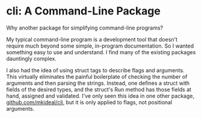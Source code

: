 # cli: A Command-Line Package

Why another package for simplifying command-line programs?

My typical command-line program is a development tool that doesn't require
much beyond some simple, in-program documentation. So I wanted something easy to
use and understand. I find many of the existing packages dauntingly complex.

I also had the idea of using struct tags to describe flags and arguments. This
virtually eliminates the painful boilerplate of checking the number of arguments
and then parsing the strings. Instead, one defines a struct with fields of the
desired types, and the struct's Run method has those fields at hand, assigned
and validated. I've only seen this idea in one other package,
[github.com/mkideal/cli](https://pkg.go.dev/github.com/mkideal/cli), but it is
only applied to flags, not positional arguments.
